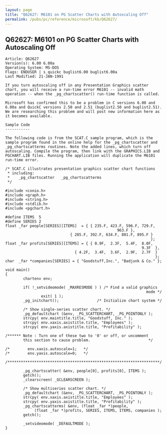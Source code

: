 ```yaml
---
layout: page
title: "Q62627: M6101 on PG Scatter Charts with Autoscaling Off"
permalink: /pubs/pc/reference/microsoft/kb/Q62627/
---
```


## Q62627: M6101 on PG Scatter Charts with Autoscaling Off

	Article: Q62627
	Version(s): 6.00 6.00a
	Operating System: MS-DOS
	Flags: ENDUSER | s_quickc buglist6.00 buglist6.00a
	Last Modified: 21-JAN-1991
	
	If you turn autoscaling off in any Presentation Graphics scatter
	chart, you will receive a run-time error M6101 -- invalid math
	operation -- when the _pg_chartscatter() run-time function is called.
	
	Microsoft has confirmed this to be a problem in C versions 6.00 and
	6.00a and QuickC versions 2.50 and 2.51 (buglist2.50 and buglist2.51).
	We are researching this problem and will post new information here as
	it becomes available.
	
	Sample Code
	-----------
	
	The following code is from the SCAT.C sample program, which is the
	sample program found in the online help for the _pg_chartscatter and
	_pg_chartscatterms routines. Note the added lines, which turn off
	autoscaling. Compile the program, then link with the GRAPHICS.LIB and
	PGCHART.LIB files. Running the application will duplicate the M6101
	run-time error.
	
	/* SCAT.C illustrates presentation graphics scatter chart functions
	 * including:
	 *    _pg_chartscatter   _pg_chartscatterms
	 */
	
	#include <conio.h>
	#include <graph.h>
	#include <string.h>
	#include <stdlib.h>
	#include <pgchart.h>
	
	#define ITEMS  5
	#define SERIES 2
	float _far people[SERIES][ITEMS]  = { { 235.F, 423.F, 596.F, 729.F,
	                                                  963.F },
	                             { 285.F, 392.F, 634.F, 801.F, 895.F }
	                                                                 };
	float _far profits[SERIES][ITEMS] = { { 0.9F,  2.3F,  5.4F,  8.0F,
	                                                             9.3F  },
	                               { 4.2F,  3.4F,  3.6F,  2.9F,  2.7F  }
	                                                                   };
	char  _far *companies[SERIES] = { "Goodstuff,Inc.", "Badjunk & Co." };
	
	void main()
	{
	        chartenv env;
	
	        if( !_setvideomode( _MAXRESMODE ) ) /* Find a valid graphics
	                                                               mode */
	                exit( 1 );
	        _pg_initchart();                 /* Initialize chart system */
	
	        /* Show single-series scatter chart. */
	        _pg_defaultchart (&env, _PG_SCATTERCHART, _PG_POINTONLY );
	        strcpy( env.maintitle.title, "Goodstuff, Inc." );
	        strcpy( env.xaxis.axistitle.title, "Employees" );
	        strcpy( env.yaxis.axistitle.title, "Profitability" );
	
	/****** Note : Turn one of these two to '0' or off, or uncomment
	        this section to cause problem.                          */
	
	/*        env.xaxis.autoscale=1;   */
	/*        env.yaxis.autoscale=0;   */
	
	/********************************************************************/
	
	        _pg_chartscatter( &env, people[0], profits[0], ITEMS );
	        getch();
	        _clearscreen( _GCLEARSCREEN );
	
	        /* Show multiseries scatter chart. */
	        _pg_defaultchart (&env, _PG_SCATTERCHART, _PG_POINTONLY );
	        strcpy( env.xaxis.axistitle.title, "Employees" );
	        strcpy( env.yaxis.axistitle.title, "Profitability" );
	        _pg_chartscatterms( &env, (float _far *)people,
	             (float _far *)profits, SERIES, ITEMS, ITEMS, companies );
	        getch();
	
	        _setvideomode( _DEFAULTMODE );
	}
